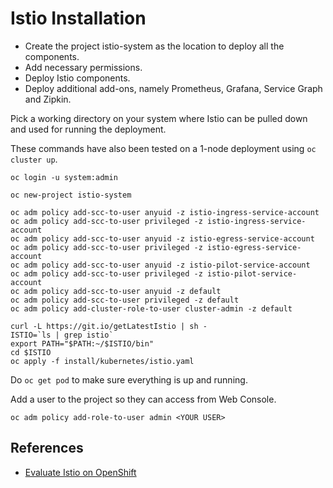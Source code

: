 
Istio Installation
==================

* Create the project istio-system as the location to deploy all the components.
* Add necessary permissions.
* Deploy Istio components.
* Deploy additional add-ons, namely Prometheus, Grafana, Service Graph and Zipkin.

Pick a working directory on your system where Istio can be pulled down and used for running the deployment.

These commands have also been tested on a 1-node deployment using `oc cluster up`.

```
oc login -u system:admin

oc new-project istio-system

oc adm policy add-scc-to-user anyuid -z istio-ingress-service-account
oc adm policy add-scc-to-user privileged -z istio-ingress-service-account
oc adm policy add-scc-to-user anyuid -z istio-egress-service-account
oc adm policy add-scc-to-user privileged -z istio-egress-service-account
oc adm policy add-scc-to-user anyuid -z istio-pilot-service-account
oc adm policy add-scc-to-user privileged -z istio-pilot-service-account
oc adm policy add-scc-to-user anyuid -z default
oc adm policy add-scc-to-user privileged -z default
oc adm policy add-cluster-role-to-user cluster-admin -z default

curl -L https://git.io/getLatestIstio | sh -
ISTIO=`ls | grep istio`
export PATH="$PATH:~/$ISTIO/bin"
cd $ISTIO
oc apply -f install/kubernetes/istio.yaml

```

Do `oc get pod` to make sure everything is up and running.

Add a user to the project so they can access from Web Console.

```oc adm policy add-role-to-user admin <YOUR USER>```

References
----------

* [Evaluate Istio on OpenShift](https://blog.openshift.com/evaluate-istio-openshift/)
